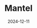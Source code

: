 ---  
layout: startup_page  
title: "Mantel"  
id: "onmantel.com"  
permalink: "/mantelonmantel.com12112024/"  
website: "https://www.onmantel.com/"  
funding_round: ""  
funding_amount: ""  
investors: "Courtside Ventures, Cosmic Venture Partners, Aoki Labs, Switch Ventures, VaynerFund, Candace Parker, Adam Hansmann, SevenSevenSix, Wheelhouse Entertainment"  
about: "Mantel is a social network for collectors of various items like sports cards, TCGs, and comic books. It provides a dedicated space for enthusiasts to share their finds, connect with others, and engage in discussions about collecting. The platform emphasizes community building and sharing, differentiating itself from sales-focused competitor apps."  
markets: "Collectibles, Social Networking"  
hq: "Cambridge, Massachusetts, United States"  
founded_year: "2022"  
linkedin: "https://www.linkedin.com/company/mantelcapture"  
twitter: ""  
instagram: ""  
facebook: ""  
crunchbase: "https://www.crunchbase.com/organization/mantel"  
pitchbook: "https://pitchbook.com/profiles/company/494642-44"  

date_display: "11-Dec-2024"  
date: "2024-12-11"

# SEO Optimization  
meta_title: "Mantel"  
meta_description: "Mantel, Mantel is a social network for collectors of various items like sports cards, TCGs, and comic books. It provides a dedicated space for enthusiasts to ..."  
meta_keywords: "Mantel, Collectibles, Social Networking,  funding"  
canonical_url: "https://startup.projectstartups.com/mantelonmantel.com12112024/"  
---